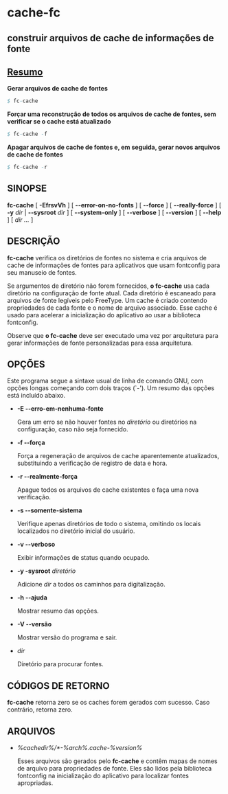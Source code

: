 # cache-fc

## construir arquivos de cache de informações de fonte

## [Resumo](https://linuxcommandlibrary.com/man/fc-cache#tldr)

**Gerar arquivos de cache de fontes**

```nim
$ fc-cache
```

**Forçar uma reconstrução de todos os arquivos de cache de fontes, sem verificar se o cache está atualizado**

```nim
$ fc-cache -f
```

**Apagar arquivos de cache de fontes e, em seguida, gerar novos arquivos de cache de fontes**

```nim
$ fc-cache -r
```

## SINOPSE

**fc-cache** [ **-EfrsvVh** ] [ **--error-on-no-fonts** ] [ **--force** ] [ **--really-force** ] [ **-y** *dir* | **--sysroot** *dir* ] [ **--system-only** ] [ **--verbose** ] [ **--version** ] [ **--help** ] [ *dir ...* ]

## DESCRIÇÃO

**fc-cache** verifica os diretórios de fontes no sistema e cria arquivos de cache de informações de fontes para aplicativos que usam fontconfig para seu manuseio de fontes.

Se argumentos de diretório não forem fornecidos, **o fc-cache** usa cada diretório na configuração de fonte atual. Cada diretório é escaneado para arquivos de fonte legíveis pelo FreeType. Um cache é criado contendo propriedades de cada fonte e o nome de arquivo associado. Esse cache é usado para acelerar a inicialização do aplicativo ao usar a biblioteca fontconfig.

Observe que **o fc-cache** deve ser executado uma vez por arquitetura para gerar informações de fonte personalizadas para essa arquitetura.

## OPÇÕES

Este programa segue a sintaxe usual de linha de comando GNU, com opções longas começando com dois traços (`-'). Um resumo das opções está incluído abaixo.

- **-E --erro-em-nenhuma-fonte**

  Gera um erro se não houver fontes no *diretório* ou diretórios na configuração, caso não seja fornecido.

- **-f --força**

  Força a regeneração de arquivos de cache aparentemente atualizados, substituindo a verificação de registro de data e hora.

- **-r --realmente-força**

  Apague todos os arquivos de cache existentes e faça uma nova verificação.

- **-s --somente-sistema**

  Verifique apenas diretórios de todo o sistema, omitindo os locais localizados no diretório inicial do usuário.

- **-v --verboso**

  Exibir informações de status quando ocupado.

- **-y -sysroot** *diretório*

  Adicione *dir* a todos os caminhos para digitalização.

- **-h --ajuda**

  Mostrar resumo das opções.

- **-V --versão**

  Mostrar versão do programa e sair.

- *dir*

  Diretório para procurar fontes.

## CÓDIGOS DE RETORNO

**fc-cache** retorna zero se os caches forem gerados com sucesso. Caso contrário, retorna zero.

## ARQUIVOS

- *%cachedir%/\*-%arch%.cache-%version%*

  Esses arquivos são gerados pelo **fc-cache** e contêm mapas de nomes de arquivo para propriedades de fonte. Eles são lidos pela biblioteca fontconfig na inicialização do aplicativo para localizar fontes apropriadas.